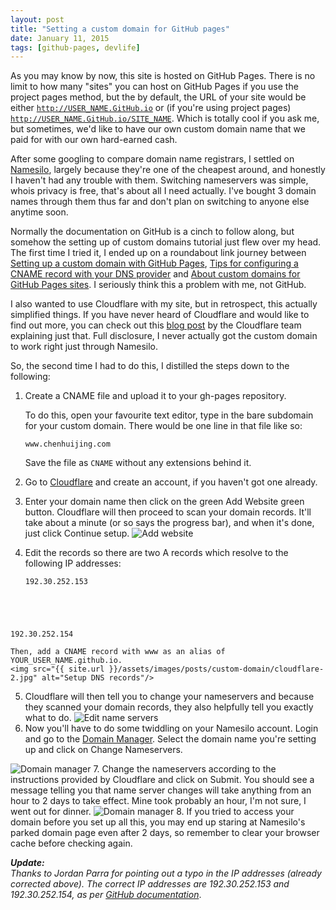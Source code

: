 ```yaml
---
layout: post
title: "Setting a custom domain for GitHub pages"
date: January 11, 2015
tags: [github-pages, devlife]
---
```

As you may know by now, this site is hosted on GitHub Pages. There is no limit to how many "sites" you can host on GitHub Pages if you use the project pages method, but the by default, the URL of your site would be either <code class="language-bash">http://USER_NAME.GitHub.io</code> or (if you're using project pages) <code class="language-bash">http://USER_NAME.GitHub.io/SITE_NAME</code>. Which is totally cool if you ask me, but sometimes, we'd like to have our own custom domain name that we paid for with our own hard-earned cash.

After some googling to compare domain name registrars, I settled on [Namesilo](https://www.namesilo.com/), largely because they're one of the cheapest around, and honestly I haven't had any trouble with them. Switching nameservers was simple, whois privacy is free, that's about all I need actually. I've bought 3 domain names through them thus far and don't plan on switching to anyone else anytime soon.

Normally the documentation on GitHub is a cinch to follow along, but somehow the setting up of custom domains tutorial just flew over my head. The first time I tried it, I ended up on a roundabout link journey between [Setting up a custom domain with GitHub Pages](https://help.github.com/articles/setting-up-a-custom-domain-with-github-pages/), [Tips for configuring a CNAME record with your DNS provider](https://help.github.com/articles/tips-for-configuring-a-cname-record-with-your-dns-provider/) and [About custom domains for GitHub Pages sites](https://help.github.com/articles/about-custom-domains-for-github-pages-sites/). I seriously think this a problem with me, not GitHub.

I also wanted to use Cloudflare with my site, but in retrospect, this actually simplified things. If you have never heard of Cloudflare and would like to find out more, you can check out this [blog post](https://blog.cloudflare.com/what-is-cloudflare/) by the Cloudflare team explaining just that. Full disclosure, I never actually got the custom domain to work right just through Namesilo.

So, the second time I had to do this, I distilled the steps down to the following:

1. Create a CNAME file and upload it to your gh-pages repository. 

    <p class="no-margin">To do this, open your favourite text editor, type in the bare subdomain for your custom domain. There would be one line in that file like so:</p>
    <pre><code class="language-markup">www.chenhuijing.com</code></pre>

    Save the file as <code class="language-bash">CNAME</code> without any extensions behind it.

2. Go to [Cloudflare](https://www.cloudflare.com/) and create an account, if you haven't got one already.
3. Enter your domain name then click on the green Add Website green button. Cloudflare will then proceed to scan your domain records. It'll take about a minute (or so says the progress bar), and when it's done, just click Continue setup. <img src="{{ site.url }}/assets/images/posts/custom-domain/cloudflare-1.jpg" alt="Add website"/>
4. <p class="no-margin">Edit the records so there are two A records which resolve to the following IP addresses:</p>
    <pre><code class="language-bash">192.30.252.153  
192.30.252.154</code></pre>

    Then, add a CNAME record with www as an alias of YOUR_USER_NAME.github.io.
    <img src="{{ site.url }}/assets/images/posts/custom-domain/cloudflare-2.jpg" alt="Setup DNS records"/>

5. Cloudflare will then tell you to change your nameservers and because they scanned your domain records, they also helpfully tell you exactly what to do. <img src="{{ site.url }}/assets/images/posts/custom-domain/cloudflare-3.jpg" alt="Edit name servers"/>
6. Now you'll have to do some twiddling on your Namesilo account. Login and go to the [Domain Manager](https://www.namesilo.com/account_domains.php). Select the domain name you're setting up and click on Change Nameservers.
<img src="{{ site.url }}/assets/images/posts/custom-domain/name-servers.jpg" alt="Domain manager"/>
7. Change the nameservers according to the instructions provided by Cloudflare and click on Submit. You should see a message telling you that name server changes will take anything from an hour to 2 days to take effect. Mine took probably an hour, I'm not sure, I went out for dinner. <img src="{{ site.url }}/assets/images/posts/custom-domain/name-servers-2.jpg" alt="Domain manager"/>
8. If you tried to access your domain before you set up all this, you may end up staring at Namesilo's parked domain page even after 2 days, so remember to clear your browser cache before checking again.

***Update:***  
*Thanks to Jordan Parra for pointing out a typo in the IP addresses (already corrected above). The correct IP addresses are 192.30.252.153 and 192.30.252.154, as per [GitHub documentation](https://help.github.com/articles/tips-for-configuring-an-a-record-with-your-dns-provider/)*.
